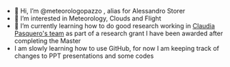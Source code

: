 - 👋 Hi, I’m @meteorologopazzo , alias for Alessandro Storer
- 👀 I’m interested in Meteorology, Clouds and Flight
- 🌱 I’m currently learning how to do good research working in [Claudia Pasquero's team](https://sites.google.com/unimib.it/pasquero/home?authuser=0) as part of a research grant I have been awarded after completing the Master
- I am slowly learning how to use GitHub, for now I am keeping track of changes to PPT presentations and some codes

